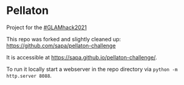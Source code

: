 # Pellaton

Project for the [#GLAMhack2021](http://make.opendata.ch/wiki/event:2021-04)

This repo was forked and slightly cleaned up: <https://github.com/sapa/pellaton-challenge>

It is accessible at <https://sapa.github.io/pellaton-challenge/>.

To run it locally start a webserver in the repo directory via `python -m http.server 8088`.
